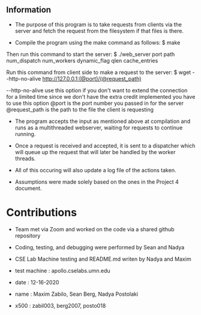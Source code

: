 ## Information

* The purpose of this program is to take requests from clients via the server and fetch the request from the filesystem if that files is there.

* Compile the program using the make command as follows:
$ make

Then run this command to start the server:
$ ./web_server port path num_dispatch num_workers dynamic_flag qlen cache_entries

Run this command from client side to make a request to the server:
$ wget --http-no-alive http://127.0.0.1:(@port)/(@request_path)

--http-no-alive use this option if you don't want to extend the connection for a limited time since we don't have the extra credit implemented you have to use this option
@port is the port number you passed in for the server
@request_path is the path to the file the client is requesting

* The program accepts the input as mentioned above at compilation and runs as a multithreaded webserver, waiting for requests to continue running. 
* Once a request is received and accepted, it is sent to a dispatcher which will queue up the request that will later be handled by the worker threads. 
* All of this occuring will also update a log file of the actions taken.

* Assumptions were made solely based on the ones in the Project 4 document.

# Contributions
* Team met via Zoom and worked on the code via a shared github repository
* Coding, testing, and debugging were performed by Sean and Nadya
* CSE Lab Machine testing and README.md writen by Nadya and Maxim

* test machine : apollo.cselabs.umn.edu
* date : 12-16-2020
* name : Maxim Zabilo, Sean Berg, Nadya Postolaki
* x500 : zabil003, berg2007, posto018
